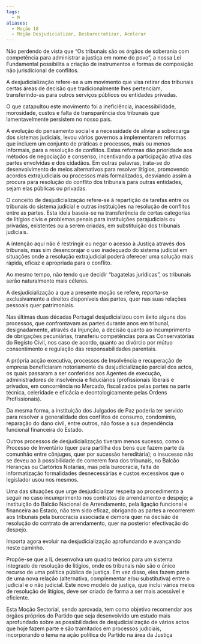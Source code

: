 ```yaml
---
tags:
  - M
aliases:
  - Moção 18
  - Moção Desjudicializar, Desburocratizar, Acelerar
---
```

Não perdendo de vista que “Os tribunais são os órgãos de soberania com competência para administrar a justiça em nome do povo”, a nossa Lei Fundamental possibilita a criação de instrumentos e formas de composição não jurisdicional de conflitos.

A desjudicialização refere-se a um movimento que visa retirar dos tribunais certas áreas de decisão que tradicionalmente lhes pertenciam, transferindo-as para outros serviços públicos ou entidades privadas.

O que catapultou este movimento foi a ineficiência, inacessibilidade, morosidade, custos e falta de transparência dos tribunais que lamentavelmente persistem no nosso país.

A evolução do pensamento social e a necessidade de aliviar a sobrecarga dos sistemas judiciais, levou vários governos a implementarem reformas que incluem um conjunto de práticas e processos, mais ou menos informais, para a resolução de conflitos. Estas reformas dão prioridade aos métodos de negociação e consenso, incentivando a participação ativa das partes envolvidas e dos cidadãos. Em outras palavras, trata-se do desenvolvimento de meios alternativos para resolver litígios, promovendo acordos extrajudiciais ou processos mais formalizados, desviando assim a procura para resolução do conflito dos tribunais para outras entidades, sejam elas públicas ou privadas.

O conceito de desjudicialização refere-se à repartição de tarefas entre os tribunais do sistema judicial e outras instituições na resolução de conflitos entre as partes. Esta ideia baseia-se na transferência de certas categorias de litígios civis e problemas penais para instituições parajudiciais ou privadas, existentes ou a serem criadas, em substituição dos tribunais judiciais.

A intenção aqui não é restringir ou negar o acesso à Justiça através dos tribunais, mas sim desencorajar o uso inadequado do sistema judicial em situações onde a resolução extrajudicial poderá oferecer uma solução mais rápida, eficaz e apropriada para o conflito.

Ao mesmo tempo, não tendo que decidir “bagatelas jurídicas”, os tribunais serão naturalmente mais céleres.

A desjudicialização a que a presente moção se refere, reporta-se exclusivamente a direitos disponíveis das partes, quer nas suas relações pessoais quer patrimoniais.

Nas últimas duas décadas Portugal desjudicializou com êxito alguns dos processos, que confrontavam as partes durante anos em tribunal, designadamente, através da Injunção, a decisão quanto ao incumprimento de obrigações pecuniárias, transferiu competências para as Conservatórias do Registo Civil, nos caso de acordo, quanto ao divórcio por mútuo consentimento e regulação das responsabilidades parentais.

A própria acção executiva, processos de Insolvência e recuperação de empresa beneficiaram notoriamente da desjudicialização parcial dos actos, os quais passaram a ser conferidos aos Agentes de execução, administradores de insolvência e fiduciários (profissionais liberais e privados, em concorrência no Mercado, fiscalizados pelas partes na parte técnica, celeridade e eficácia e deontologicamente pelas Ordens Profissionais).

Da mesma forma, a instituição dos Julgados de Paz poderia ter servido para resolver a generalidade dos conflitos de consumo, condomínio, reparação do dano civil, entre outros, não fosse a sua dependência funcional financeira do Estado.

Outros processos de desjudicialização tiveram menos sucesso, como o Processo de Inventário (quer para partilha dos bens que fazem parte da comunhão entre cônjuges, quer por sucessão hereditária); o insucesso não se deveu ao à possibilidade de correrem fora dos tribunais, no Balcão Heranças ou Cartórios Notarias, mas pela burocracia, falta de informatização formalidades desnecessárias e custos excessivos que o legislador usou nos mesmos.

Uma das situações que urge desjudicializar respeita ao procedimento a seguir no caso incumprimento nos contratos de arrendamento e despejo; a instituição do Balcão Nacional de Arrendamento, pela ligação funcional e financeira ao Estado, não tem sido eficaz, obrigando as partes a recorrerem aos tribunais pela burocracia associada e demora quer na decisão de resolução do contrato de arrendamento, quer na posterior efectivação do despejo.

Importa agora evoluir na desjudicialização aprofundando e avançando neste caminho.

Propõe-se que a IL desenvolva um quadro teórico para um sistema integrado de resolução de litígios, onde os tribunais não são o único recurso de uma política pública de justiça. Em vez disso, eles fazem parte de uma nova relação (alternativa, complementar e/ou substitutiva) entre o judicial e o não judicial. Este novo modelo de justiça, que inclui vários meios de resolução de litígios, deve ser criado de forma a ser mais acessível e eficiente.

Esta Moção Sectorial, sendo aprovada, tem como objetivo recomendar aos órgãos próprios do Partido que seja desenvolvido um estudo mais aprofundado sobre as possibilidades de desjudicialização de vários actos que hoje fazem parte e são tramitados em processos judiciais, incorporando o tema na ação política do Partido na área da Justiça